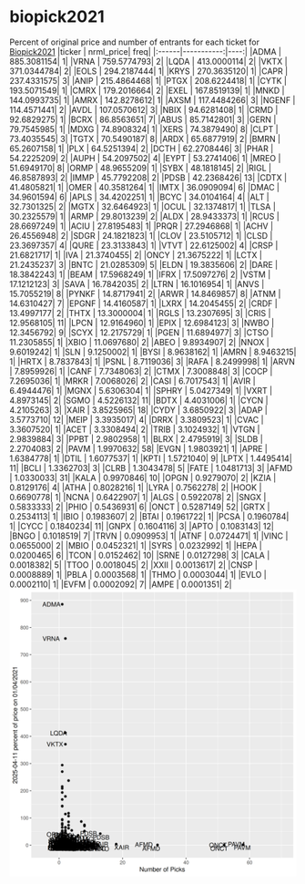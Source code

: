 # biopick2021
Percent of original price and number of entrants for each ticket for [Biopick2021](https://twitter.com/hashtag/Biopick2021)
|ticker |  nrml_price| freq|
|:------|-----------:|----:|
|ADMA   | 885.3081154|    1|
|VRNA   | 759.5774793|    2|
|LQDA   | 413.0000114|    2|
|VKTX   | 371.0344784|    2|
|EOLS   | 294.2187444|    1|
|KRYS   | 270.3635120|    1|
|CAPR   | 237.4331575|    3|
|ANIP   | 215.4864468|    1|
|PTGX   | 208.6224418|    1|
|CYTK   | 193.5071549|    1|
|CMRX   | 179.2016664|    2|
|EXEL   | 167.8519139|    1|
|MNKD   | 144.0993735|    1|
|AMRX   | 142.8278612|    1|
|AXSM   | 117.4484266|    3|
|NGENF  | 114.4571441|    2|
|AVDL   | 107.0570612|    3|
|NBIX   |  94.6281408|    1|
|CRMD   |  92.6829275|    1|
|BCRX   |  86.8563651|    7|
|ABUS   |  85.7142801|    3|
|GERN   |  79.7545985|    1|
|MDXG   |  74.8908324|    1|
|XERS   |  74.3879490|    8|
|CLPT   |  73.4035545|    3|
|TGTX   |  70.5490187|    8|
|ARDX   |  65.6877919|    2|
|BMRN   |  65.2607158|    1|
|PLX    |  64.5251394|    2|
|DCTH   |  62.2708446|    3|
|PHAR   |  54.2225209|    2|
|AUPH   |  54.2097502|    4|
|EYPT   |  53.2741406|    1|
|MREO   |  51.6949170|    8|
|ORMP   |  48.9655209|    1|
|SYBX   |  48.1818145|    2|
|RIGL   |  46.8587893|    2|
|IMMP   |  45.7792208|    2|
|PDSB   |  42.2368426|   13|
|CDTX   |  41.4805821|    1|
|OMER   |  40.3581264|    1|
|IMTX   |  36.0909094|    6|
|DMAC   |  34.9601594|    6|
|APLS   |  34.4202251|    1|
|BCYC   |  34.0104164|    4|
|ALT    |  32.7301325|    2|
|MGTX   |  32.6464923|    1|
|OCUL   |  32.1374817|    1|
|TLSA   |  30.2325579|    1|
|ARMP   |  29.8013239|    2|
|ALDX   |  28.9433373|    1|
|RCUS   |  28.6697249|    1|
|ACIU   |  27.8195483|    1|
|PRQR   |  27.2946868|    1|
|ACHV   |  26.4556948|    2|
|SDGR   |  24.1821823|    1|
|CLOV   |  23.5105712|    1|
|CLSD   |  23.3697357|    4|
|QURE   |  23.3133843|    1|
|VTVT   |  22.6125002|    4|
|CRSP   |  21.6821717|    1|
|IVA    |  21.3740455|    2|
|ONCY   |  21.3675222|    1|
|LCTX   |  21.2435237|    3|
|BNTC   |  21.0285309|    5|
|ELDN   |  19.3835606|    2|
|DARE   |  18.3842243|    1|
|BEAM   |  17.5968249|    1|
|IFRX   |  17.5097276|    2|
|VSTM   |  17.1212123|    3|
|SAVA   |  16.7842035|    2|
|LTRN   |  16.1016954|    1|
|ANVS   |  15.7055219|    8|
|PYNKF  |  14.8717941|    2|
|ARWR   |  14.8469857|    8|
|ATNM   |  14.6310427|    7|
|EPGNF  |  14.4160587|    1|
|LXRX   |  14.2045455|    2|
|CRDF   |  13.4997177|    2|
|THTX   |  13.3000004|    1|
|RGLS   |  13.2307695|    3|
|CRIS   |  12.9568105|   11|
|LPCN   |  12.9164960|    1|
|EPIX   |  12.6984123|    3|
|NWBO   |  12.3456792|    9|
|SCYX   |  12.2175729|    1|
|PGEN   |  11.6894977|    3|
|CTSO   |  11.2305855|    1|
|XBIO   |  11.0697680|    2|
|ABEO   |   9.8934907|    2|
|NNOX   |   9.6019242|    1|
|SLN    |   9.1250002|    1|
|BYSI   |   8.9638162|    1|
|AMRN   |   8.9463215|    1|
|HRTX   |   8.7837843|    1|
|PSNL   |   8.7119036|    3|
|RAFA   |   8.2499998|    1|
|ARVN   |   7.8959926|    1|
|CANF   |   7.7348063|    2|
|CTMX   |   7.3008848|    3|
|COCP   |   7.2695036|    1|
|MRKR   |   7.0068026|    2|
|CASI   |   6.7017543|    1|
|AVIR   |   6.4944476|    1|
|MGNX   |   5.6306304|    1|
|SPHRY  |   5.0427349|    1|
|VXRT   |   4.8973145|    2|
|SGMO   |   4.5226132|   11|
|BDTX   |   4.4031006|    1|
|CYCN   |   4.2105263|    3|
|XAIR   |   3.8525965|   18|
|CYDY   |   3.6850922|    3|
|ADAP   |   3.5773710|   12|
|MEIP   |   3.3935017|    4|
|DRRX   |   3.3809523|    1|
|CVAC   |   3.3607520|    1|
|ACET   |   3.3308494|    2|
|TRIB   |   3.1024932|    1|
|VTGN   |   2.9839884|    3|
|PPBT   |   2.9802958|    1|
|BLRX   |   2.4795919|    3|
|SLDB   |   2.2704083|    2|
|PAVM   |   1.9970632|   58|
|EVGN   |   1.9803921|    1|
|APRE   |   1.6384778|    1|
|DTIL   |   1.6077537|    1|
|KPTI   |   1.5721040|    9|
|LPTX   |   1.4495414|   11|
|BCLI   |   1.3362703|    3|
|CLRB   |   1.3043478|    5|
|FATE   |   1.0481713|    3|
|AFMD   |   1.0330033|   31|
|KALA   |   0.9970846|   10|
|OPGN   |   0.9279070|    2|
|KZIA   |   0.8129176|    4|
|ATHA   |   0.8028216|    1|
|LYRA   |   0.7562278|    2|
|HOOK   |   0.6690778|    1|
|NCNA   |   0.6422907|    1|
|ALGS   |   0.5922078|    2|
|SNGX   |   0.5833333|    2|
|PHIO   |   0.5436931|    6|
|ONCT   |   0.5287149|   52|
|GRTX   |   0.2534113|    1|
|IBIO   |   0.1983607|    2|
|BTAI   |   0.1961722|    1|
|PCSA   |   0.1960784|    1|
|CYCC   |   0.1840234|   11|
|GNPX   |   0.1604116|    3|
|APTO   |   0.1083143|   12|
|BNGO   |   0.1018519|    7|
|TRVN   |   0.0909953|    1|
|ATNF   |   0.0724471|    1|
|VINC   |   0.0655000|    2|
|MBIO   |   0.0452321|    1|
|SYRS   |   0.0232992|    1|
|HEPA   |   0.0200465|    6|
|TCON   |   0.0152462|   10|
|SRNE   |   0.0127298|    3|
|CALA   |   0.0018382|    5|
|TTOO   |   0.0018045|    2|
|XXII   |   0.0013617|    2|
|CNSP   |   0.0008889|    1|
|PBLA   |   0.0003568|    1|
|THMO   |   0.0003044|    1|
|EVLO   |   0.0002110|    1|
|EVFM   |   0.0002092|    7|
|AMPE   |   0.0001351|    2|
![retvspicks](biopicks.png?raw=true)
